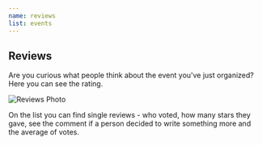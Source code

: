 ```yaml
---
name: reviews
list: events
---
```

<section>

## Reviews

Are you curious what people think about the event you've just organized? Here you can see the rating.

![Reviews Photo](/images/reviews-new.png)

On the list you can find single reviews - who voted, how many stars they gave, see the comment if a person decided to write something more and the average of votes.
</section>
